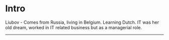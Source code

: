 # Intro

Liubov - Comes from Russia, living in Belgium. Learning Dutch. IT was her old dream, worked in IT related business but as a managerial role.

---
